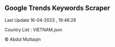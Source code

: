 

## Google Trends Keywords Scraper 
 
Last Update 16-04-2023 , 19:46:29

Country List :
VIETNAM.json



© Abdul Muttaqin 
